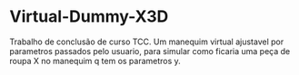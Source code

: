 # Virtual-Dummy-X3D
Trabalho de conclusão de curso TCC.
Um manequim virtual ajustavel por parametros passados pelo usuario, para simular como ficaria uma peça de roupa X no manequim q tem os parametros y.
